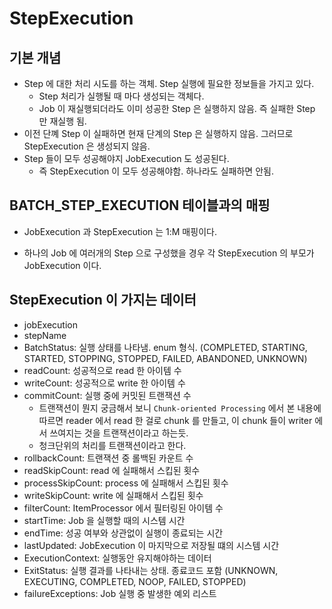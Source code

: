 # StepExecution 

## 기본 개념 

- Step 에 대한 처리 시도를 하는 객체. Step 실행에 필요한 정보들을 가지고 있다. 
  - Step 처리가 실행될 때 마다 생성되는 객체다.
  - Job 이 재실행되더라도 이미 성공한 Step 은 실행하지 않음. 즉 실패한 Step 만 재실행 됨.
- 이전 단꼐 Step 이 실패하면 현재 단계의 Step 은 실행하지 않음. 그러므로 StepExecution 은 생성되지 않음.
- Step 들이 모두 성공해야지 JobExecution 도 성공된다. 
  - 즉 StepExecution 이 모두 성공해야함. 하나라도 실패하면 안됨.

## BATCH_STEP_EXECUTION 테이블과의 매핑 

- JobExecution 과 StepExecution 는 1:M 매핑이다. 

- 하나의 Job 에 여러개의 Step 으로 구성했을 경우 각 StepExecution 의 부모가 JobExecution 이다.

## StepExecution 이 가지는 데이터

- jobExecution 
- stepName
- BatchStatus: 실행 상태를 나타냄. enum 형식. (COMPLETED, STARTING, STARTED, STOPPING, STOPPED, FAILED, ABANDONED, UNKNOWN)
- readCount: 성공적으로 read 한 아이템 수 
- writeCount: 성공적으로 write 한 아이템 수 
- commitCount: 실행 중에 커밋된 트랜잭션 수 
  - 트랜잭션이 뭔지 궁금해서 보니 `Chunk-oriented Processing` 에서 본 내용에 따르면 reader 에서 read 한 걸로 chunk 를 만들고, 이 chunk 들이 writer 에서 쓰여지는 것을 트랜잭션이라고 하는듯.
  - 청크단위의 처리를 트랜잭션이라고 한다.
- rollbackCount: 트랜잭션 중 롤백된 카운트 수 
- readSkipCount: read 에 실패해서 스킵된 횟수 
- processSkipCount: process 에 실패해서 스킵된 횟수 
- writeSkipCount: write 에 실패해서 스킵된 횟수
- filterCount: ItemProcessor 에서 필터링된 아이템 수 
- startTime: Job 을 실행할 때의 시스템 시간 
- endTime: 성공 여부와 상관없이 실행이 종료되는 시간 
- lastUpdated: JobExecution 이 마지막으로 저장될 떄의 시스템 시간
- ExecutionContext: 실행동안 유지해야하는 데이터 
- ExitStatus: 실행 결과를 나타내는 상태. 종료코드 포함 (UNKNOWN, EXECUTING, COMPLETED, NOOP, FAILED, STOPPED)
- failureExceptions: Job 실행 중 발생한 예외 리스트  
